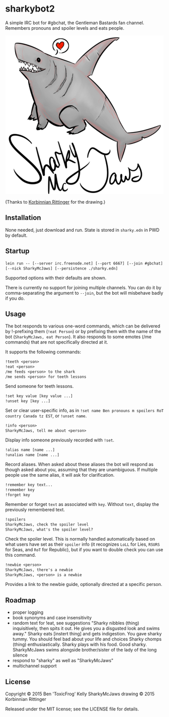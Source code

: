 # sharkybot2

A simple IRC bot for #gbchat, the Gentleman Bastards fan channel. Remembers pronouns and spoiler levels and eats people.

![kickin' rad shark portrait](https://raw.githubusercontent.com/ToxicFrog/sharkbot/master/sharky.png)

(Thanks to [Korbinnian Rittinger](http://korvidian.tumblr.com) for the drawing.)

## Installation

None needed, just download and run. State is stored in `sharky.edn` in PWD by default.

## Startup

    lein run -- [--server irc.freenode.net] [--port 6667] [--join #gbchat] [--nick SharkyMcJaws] [--persistence ./sharky.edn]

Supported options with their defaults are shown.

There is currently no support for joining multiple channels. You can do it by comma-separating the argument to `--join`, but the bot will misbehave badly if you do.

## Usage

The bot responds to various one-word commands, which can be delivered by !-prefixing them (`!eat Person`) or by prefixing them with the name of the bot (`SharkyMcJaws, eat Person`). It also responds to some emotes (/me commands) that are not specifically directed at it.

It supports the following commands:

    !teeth <person>
    !eat <person>
    /me feeds <person> to the shark
    /me sends <person> for teeth lessons

Send someone for teeth lessons.

    !set key value [key value ...]
    !unset key [key ...]

Set or clear user-specific info, as in `!set name Ben pronouns m spoilers RoT country Canada tz EST`, or `!unset name`.

    !info <person>
    SharkyMcJaws, tell me about <person>

Display info someone previously recorded with `!set`.

    !alias name [name ...]
    !unalias name [name ...]

Record aliases. When asked about these aliases the bot will respond as though asked about you, assuming that they are unambiguous. If multiple people use the same alias, it will ask for clarification.

    !remember key text...
    !remember key
    !forget key

Remember or forget `text` as associated with `key`. Without `text`, display the previously remembered text.

    !spoilers
    SharkyMcJaws, check the spoiler level
    SharkyMcJaws, what's the spoiler level?

Check the spoiler level. This is normally handled automatically based on what users have set as their `spoiler` info (it recognizes `LoLL` for Lies, `RSURS` for Seas, and `RoT` for Republic), but if you want to double check you can use this command.

    !newbie <person>
    SharkyMcJaws, there's a newbie
    SharkyMcJaws, <person> is a newbie

Provides a link to the newbie guide, optionally directed at a specific person.


## Roadmap

- proper logging
- book synonyms and case insensitivity
- random text for !eat, see suggestions
  <Ariaste> "Sharky nibbles (thing) inquisitively, then spits it out. He gives you a disgusted look and swims away."
  <booty> Sharky eats [instert thing] and gets indigestion. You gave sharky tummy. You should feel bad about your life and choices
  <Ariaste> Sharky chomps (thing) enthusiastically.
  <booty> Sharky plays with his food. Good sharky.
  <semirose> SharkyMcJaws swims alongside brother/sister of the lady of the long silence
- respond to "sharky" as well as "SharkyMcJaws"
- multichannel support

## License

Copyright © 2015 Ben 'ToxicFrog' Kelly
SharkyMcJaws drawing © 2015 Korbinnian Rittinger

Released under the MIT license; see the LICENSE file for details.
